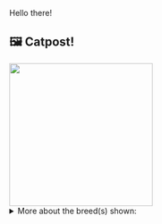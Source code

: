 Hello there!



## 🖼️ Catpost!

<sub>
    <img src="https://cdn2.thecatapi.com/images/z_k-oJ8xG.jpg" height="256">
</sub>


<details>
<summary>More about the breed(s) shown:</summary>

Breed: Arabian Mau

Description: Arabian Mau cats are social and energetic. Due to their energy levels, these cats do best in homes where their owners will be able to provide them with plenty of playtime, attention and interaction from their owners. These kitties are friendly, intelligent, and adaptable, and will even get along well with other pets and children.

Links:
<ul>
  <li>CFA None available</li>
  <li>Wikipedia https://en.wikipedia.org/wiki/Arabian_Mau</li>
</ul> 

</details>
